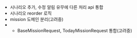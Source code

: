 - 시나리오 추가, 수정 알림 유무에 다른 처리 api 통합
- 시나리오 reorder 로직
- mission 도메인 분리(고려중)
- - BaseMissionRequest, TodayMissionRequest 통합(고려중)